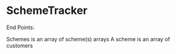 # SchemeTracker

End Points:

Schemes is an array of scheme(s) arrays
A scheme is an array of customers